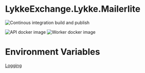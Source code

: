 # LykkeExchange.Lykke.Mailerlite

![Continous integration build and publish](https://github.com/swisschain/LykkeExchange.Lykke.Mailerlite/workflows/Continous%20integration%20build%20and%20publish/badge.svg)

![API docker image](https://img.shields.io/docker/v/swisschains/lykke-exchange-lykke-mailerlite?sort=semver)
![Worker docker image](https://img.shields.io/docker/v/swisschains/lykke-exchange-lykke-mailerlite-worker?sort=semver)

# Environment Variables
[Logging](https://github.com/swisschain/Swisschain.Sdk.Server/blob/master/README.md#logging)
